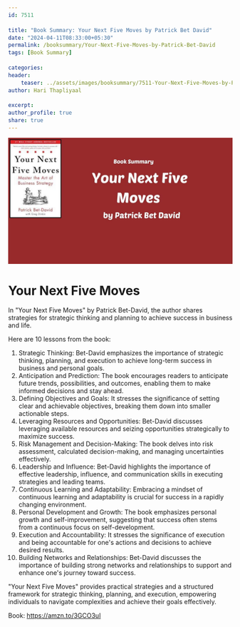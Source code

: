 ```yaml
---                            
id: 7511                            
                          
title: "Book Summary: Your Next Five Moves by Patrick Bet David"                      
date: "2024-04-11T08:33:00+05:30"                            
permalink: /booksummary/Your-Next-Five-Moves-by-Patrick-Bet-David                      
tags: [Book Summary]                     
                            
categories:                            
header:                            
    teaser: ../assets/images/booksummary/7511-Your-Next-Five-Moves-by-Patrick-Bet-David.jpg                         
author: Hari Thapliyaal                            

excerpt:                            
author_profile: true                            
share: true                            
---                            
```

                            
![Your Next Five Moves by Patrick Bet David](../assets/images/booksummary/7511-Your-Next-Five-Moves-by-Patrick-Bet-David.jpg)

# Your Next Five Moves
   
In "Your Next Five Moves" by Patrick Bet-David, the author shares strategies for strategic thinking and planning to achieve success in business and life.   
   
Here are 10 lessons from the book:   
   
1. Strategic Thinking: Bet-David emphasizes the importance of strategic thinking, planning, and execution to achieve long-term success in business and personal goals.
2. Anticipation and Prediction: The book encourages readers to anticipate future trends, possibilities, and outcomes, enabling them to make informed decisions and stay ahead.
3. Defining Objectives and Goals: It stresses the significance of setting clear and achievable objectives, breaking them down into smaller actionable steps.
4. Leveraging Resources and Opportunities: Bet-David discusses leveraging available resources and seizing opportunities strategically to maximize success.
5. Risk Management and Decision-Making: The book delves into risk assessment, calculated decision-making, and managing uncertainties effectively.
6. Leadership and Influence: Bet-David highlights the importance of effective leadership, influence, and communication skills in executing strategies and leading teams.
7. Continuous Learning and Adaptability: Embracing a mindset of continuous learning and adaptability is crucial for success in a rapidly changing environment.
8. Personal Development and Growth: The book emphasizes personal growth and self-improvement, suggesting that success often stems from a continuous focus on self-development.
9. Execution and Accountability: It stresses the significance of execution and being accountable for one's actions and decisions to achieve desired results.
10. Building Networks and Relationships: Bet-David discusses the importance of building strong networks and relationships to support and enhance one's journey toward success.

"Your Next Five Moves" provides practical strategies and a structured framework for strategic thinking, planning, and execution, empowering individuals to navigate complexities and achieve their goals effectively.

Book: https://amzn.to/3GCO3uI



   
